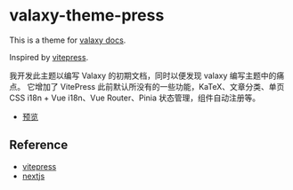 # valaxy-theme-press

This is a theme for [valaxy docs](https://valaxy.site/).

Inspired by [vitepress](https://vitepress.dev).

我开发此主题以编写 Valaxy 的初期文档，同时以便发现 valaxy 编写主题中的痛点。
它增加了 VitePress 此前默认所没有的一些功能，KaTeX、文章分类、单页 CSS i18n + Vue i18n、Vue Router、Pinia 状态管理，组件自动注册等。

- [预览](https://press.valaxy.site)

## Reference

- [vitepress](https://vitepress.vuejs.org/)
- [nextjs](https://nextjs.org/)
